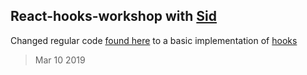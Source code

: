## React-hooks-workshop with [Sid](https://github.com/siddharthkp)

Changed regular code [found here](https://codesandbox.io/s/7y2219237j) to a basic implementation of [hooks](https://reactjs.org/docs/hooks-intro.html)

> Mar 10 2019
